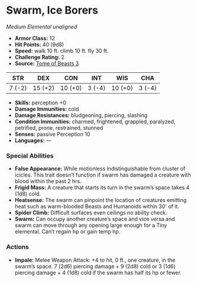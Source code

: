 # Swarm, Ice Borers

*Medium* *Elemental* *unaligned*

- **Armor Class:** 12
- **Hit Points:** 40 (9d8)
- **Speed:** walk 10 ft. climb 10 ft. fly 30 ft.
- **Challenge Rating:** 2
- **Source:** [Tome of Beasts 3](https://koboldpress.com/kpstore/product/tome-of-beasts-2-for-5th-edition/)

| STR | DEX | CON | INT | WIS | CHA |
| --- | --- | --- | --- | --- | --- |
| 7 (-2) | 15 (+2) | 10 (+0) | 3 (-4) | 10 (+0) | 3 (-4) |

- **Skills:** perception +0
- **Damage Immunities:** cold
- **Damage Resistances:** bludgeoning, piercing, slashing
- **Condition Immunities:** charmed, frightened, grappled, paralyzed, petrified, prone, restrained, stunned
- **Senses:** passive Perception 10
- **Languages:** —
### Special Abilities
- **False Appearance:** While motionless indistinguishable from cluster of icicles. This trait doesn’t function if swarm has damaged a creature with blood within the past 2 hrs.
- **Frigid Mass:** A creature that starts its turn in the swarm’s space takes 4 (1d8) cold.
- **Heatsense:** The swarm can pinpoint the location of creatures emitting heat such as warm-blooded Beasts and Humanoids within 30' of it.
- **Spider Climb:** Difficult surfaces even ceilings no ability check.
- **Swarm:** Can occupy another creature’s space and vice versa and swarm can move through any opening large enough for a Tiny elemental. Can’t regain hp or gain temp hp.
### Actions
- **Impale:** Melee Weapon Attack: +4 to hit, 0 ft., one creature, in the swarm’s space. 7 (2d6) piercing damage + 9 (2d8) cold or 3 (1d6) piercing damage + 4 (1d8) cold if the swarm has half its hp or fewer.
